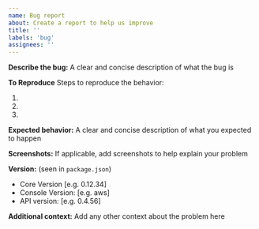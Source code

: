 ```yaml
---
name: Bug report
about: Create a report to help us improve
title: ''
labels: 'bug'
assignees: ''
---
```


**Describe the bug:**
A clear and concise description of what the bug is

**To Reproduce**
Steps to reproduce the behavior:

1.
2.
3.

**Expected behavior:**
A clear and concise description of what you expected to happen

**Screenshots:**
If applicable, add screenshots to help explain your problem

**Version:** (seen in `package.json`)

- Core Version [e.g. 0.12.34]
- Console Version: [e.g. aws]
- API version: [e.g. 0.4.56]

**Additional context:**
Add any other context about the problem here
